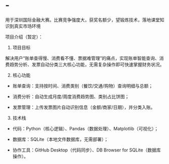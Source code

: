# -
用于深圳国际金融大赛。比赛竞争强度大，获奖名额少，望锻炼技术，落地课堂知识到真实市场环境


项目介绍（暂定）：
1. 项目目标
 
解决用户“账单查得慢、消费看不懂、票据难管理”的痛点，实现账单智能查询、消费趋势分析、发票自动分类三大核心功能，无需复杂操作即可快速掌握财务状况。
 
2. 核心功能
 
- 账单查询：支持按时间、消费类别（餐饮/交通/购物）查询明细与总额；

- 消费分析：自动生成月度/周度消费趋势图、类别占比饼图；

- 发票管理：上传发票图片自动识别信息（金额/商家/日期），并分类入账。
 
3. 技术栈
 
- 代码：Python（核心逻辑）、Pandas（数据处理）、Matplotlib（可视化）；

- 数据库：SQLite（本地文件数据库，无需部署）；

- 协作工具：GitHub Desktop（代码同步）、DB Browser for SQLite（数据库操作）。
